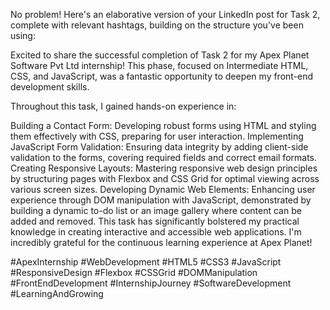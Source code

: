No problem! Here's an elaborative version of your LinkedIn post for Task 2, complete with relevant hashtags, building on the structure you've been using:

Excited to share the successful completion of Task 2 for my Apex Planet Software Pvt Ltd internship! This phase, focused on Intermediate HTML, CSS, and JavaScript, was a fantastic opportunity to deepen my front-end development skills.

Throughout this task, I gained hands-on experience in:

Building a Contact Form: Developing robust forms using HTML and styling them effectively with CSS, preparing for user interaction.
Implementing JavaScript Form Validation: Ensuring data integrity by adding client-side validation to the forms, covering required fields and correct email formats.
Creating Responsive Layouts: Mastering responsive web design principles by structuring pages with Flexbox and CSS Grid for optimal viewing across various screen sizes.
Developing Dynamic Web Elements: Enhancing user experience through DOM manipulation with JavaScript, demonstrated by building a dynamic to-do list or an image gallery where content can be added and removed.
This task has significantly bolstered my practical knowledge in creating interactive and accessible web applications. I'm incredibly grateful for the continuous learning experience at Apex Planet!

#ApexInternship #WebDevelopment #HTML5 #CSS3 #JavaScript #ResponsiveDesign #Flexbox #CSSGrid #DOMManipulation #FrontEndDevelopment #InternshipJourney #SoftwareDevelopment #LearningAndGrowing

